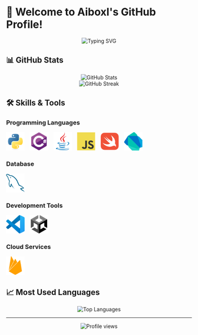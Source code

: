 # 👋 Welcome to Aiboxl's GitHub Profile!

<div align="center">
  <img src="https://readme-typing-svg.herokuapp.com?font=Fira+Code&pause=1000&color=54A6FF&center=true&vCenter=true&width=500&lines=Hello+World!+I'm+a+Developer;Building+Beautiful+Digital+Experiences;Passionate+About+Development;Crafting+Solutions+People+Love;Welcome+to+My+Creative+Space" alt="Typing SVG" />
</div>

## 📊 GitHub Stats

<div align="center">
  <img src="https://github-readme-stats.vercel.app/api?username=Aiboxl&show_icons=true&theme=tokyonight&count_private=true" alt="GitHub Stats" />
</div>

<div align="center">
  <img src="https://github-readme-streak-stats.herokuapp.com/?user=Aiboxl&theme=tokyonight" alt="GitHub Streak" />
</div>

## 🛠️ Skills & Tools

### Programming Languages
<p align="left" style="gap: 10px;">
  <img src="https://raw.githubusercontent.com/devicons/devicon/master/icons/python/python-original.svg" alt="python" width="50" height="50" style="margin-right: 10px;"/>
  <img src="https://raw.githubusercontent.com/devicons/devicon/master/icons/csharp/csharp-original.svg" alt="csharp" width="50" height="50" style="margin-right: 10px;"/>
  <img src="https://raw.githubusercontent.com/devicons/devicon/master/icons/java/java-original.svg" alt="java" width="50" height="50" style="margin-right: 10px;"/>
  <img src="https://raw.githubusercontent.com/devicons/devicon/master/icons/javascript/javascript-original.svg" alt="javascript" width="50" height="50" style="margin-right: 10px;"/>
  <img src="https://raw.githubusercontent.com/devicons/devicon/master/icons/swift/swift-original.svg" alt="swift" width="50" height="50" style="margin-right: 10px;"/>
  <img src="https://raw.githubusercontent.com/devicons/devicon/master/icons/dart/dart-original.svg" alt="dart" width="50" height="50" style="margin-right: 10px;"/>
</p>

### Database
<p align="left">
  <img src="https://raw.githubusercontent.com/devicons/devicon/master/icons/mysql/mysql-original.svg" alt="mysql" width="50" height="50" style="margin-right: 10px;"/>
</p>

### Development Tools
<p align="left">
  <img src="https://raw.githubusercontent.com/devicons/devicon/master/icons/vscode/vscode-original.svg" alt="vscode" width="50" height="50" style="margin-right: 10px;"/>
  <img src="https://raw.githubusercontent.com/devicons/devicon/master/icons/unity/unity-original.svg" alt="unity" width="50" height="50" style="margin-right: 10px;"/>
</p>

### Cloud Services
<p align="left">
  <img src="https://raw.githubusercontent.com/devicons/devicon/master/icons/firebase/firebase-plain.svg" alt="firebase" width="50" height="50" style="margin-right: 10px;"/>
</p>

## 📈 Most Used Languages

<div align="center">
  <img src="https://github-readme-stats.vercel.app/api/top-langs/?username=Aiboxl&layout=compact&theme=tokyonight&hide=html" alt="Top Languages" />
</div>

---

<div align="center">
  <img src="https://komarev.com/ghpvc/?username=Aiboxl&color=blue&style=flat-square&label=Profile+Views" alt="Profile views" />
</div>